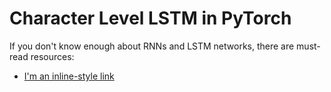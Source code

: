# Character Level LSTM in PyTorch

If you don't know enough about RNNs and LSTM networks, there are must-read resources: 

* [I'm an inline-style link](https://www.google.com)

